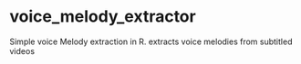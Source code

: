# voice_melody_extractor
Simple voice Melody extraction in R. extracts voice melodies from subtitled videos
